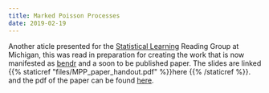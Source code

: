 ```yaml
---
title: Marked Poisson Processes
date: 2019-02-19
---
```


Another aticle presented for the [Statistical Learning](https://zhenkewu.com/teaching/statistical_learning_reading_group) Reading Group at Michigan,
this was read in preparation for creating the work that is now manifested as [bendr](https://github.com/apeterson91/bendr) and a soon to be published paper.
The slides are linked {{% staticref "files/MPP_paper_handout.pdf" %}}here {{% /staticref %}}. and the pdf of the paper can be found [here](https://www.jstor.org/stable/24522422?seq=1#metadata_info_tab_contents).
